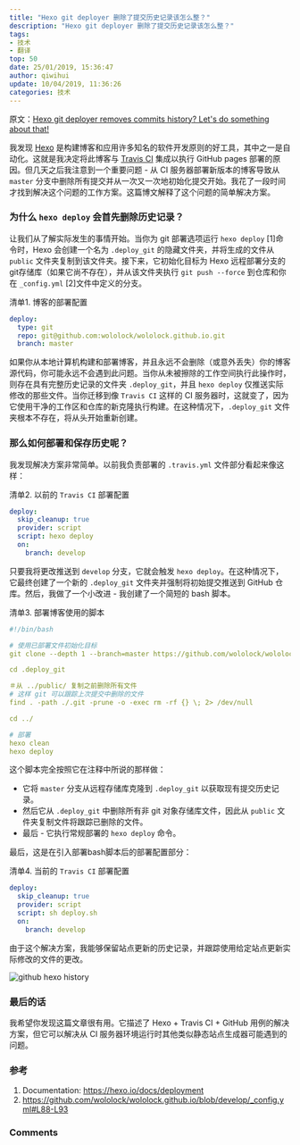 ```yaml
---
title: "Hexo git deployer 删除了提交历史记录该怎么整？"
description: "Hexo git deployer 删除了提交历史记录该怎么整？"
tags: 
- 技术
- 翻译
top: 50
date: 25/01/2019, 15:36:47
author: qiwihui
update: 10/04/2019, 11:36:26
categories: 技术
---
```


原文：[Hexo git deployer removes commits history? Let's do something about that!](https://e.printstacktrace.blog/hexo-git-deployer-removes-commits-history-lets-do-something-about-that/)

我发现 [Hexo](https://hexo.io/) 是构建博客和应用许多知名的软件开发原则的好工具，其中之一是自动化。这就是我决定将此博客与 [Travis CI](https://travis-ci.org/wololock/wololock.github.io) 集成以执行 GitHub pages 部署的原因。但几天之后我注意到一个重要问题 - 从 CI 服务器部署新版本的博客导致从 `master` 分支中删除所有提交并从一次又一次地初始化提交开始。我花了一段时间才找到解决这个问题的工作方案。这篇博文解释了这个问题的简单解决方案。

<!--more-->
### 为什么 `hexo deploy` 会首先删除历史记录？

让我们从了解实际发生的事情开始。当你为 git 部署选项运行 `hexo deploy` [1]命令时，Hexo 会创建一个名为 `.deploy_git` 的隐藏文件夹，并将生成的文件从 `public` 文件夹复制到该文件夹。接下来，它初始化目标为 Hexo 远程部署分支的git存储库（如果它尚不存在），并从该文件夹执行 `git push --force` 到仓库和你在 `_config.yml` [2]文件中定义的分支。

清单1. 博客的部署配置

```yml
deploy:
  type: git
  repo: git@github.com:wololock/wololock.github.io.git
  branch: master
```

如果你从本地计算机构建和部署博客，并且永远不会删除（或意外丢失）你的博客源代码，你可能永远不会遇到此问题。当你从未被擦除的工作空间执行此操作时，则存在具有完整历史记录的文件夹 `.deploy_git`，并且 `hexo deploy` 仅推送实际修改的那些文件。当你迁移到像 `Travis CI` 这样的 CI 服务器时，这就变了，因为它使用干净的工作区和仓库的新克隆执行构建。在这种情况下，`.deploy_git` 文件夹根本不存在，将从头开始重新创建。

### 那么如何部署和保存历史呢？

我发现解决方案非常简单。以前我负责部署的 `.travis.yml` 文件部分看起来像这样：

清单2. 以前的 `Travis CI` 部署配置

```yml
deploy:
  skip_cleanup: true
  provider: script
  script: hexo deploy
  on:
    branch: develop
```

只要我将更改推送到 `develop` 分支，它就会触发 `hexo deploy`。在这种情况下，它最终创建了一个新的 `.deploy_git` 文件夹并强制将初始提交推送到 GitHub 仓库。然后，我做了一个小改进 - 我创建了一个简短的 bash 脚本。

清单3. 部署博客使用的脚本

```yml
#!/bin/bash

# 使用已部署文件初始化目标
git clone --depth 1 --branch=master https://github.com/wololock/wololock.github.io.git .deploy_git

cd .deploy_git

＃从 ../public/ 复制之前删除所有文件
# 这样 git 可以跟踪上次提交中删除的文件
find . -path ./.git -prune -o -exec rm -rf {} \; 2> /dev/null

cd ../

# 部署
hexo clean
hexo deploy
```

这个脚本完全按照它在注释中所说的那样做：

- 它将 `master` 分支从远程存储库克隆到 `.deploy_git` 以获取现有提交历史记录。
- 然后它从 `.deploy_git` 中删除所有非 git 对象存储库文件，因此从 `public` 文件夹复制文件将跟踪已删除的文件。
- 最后 - 它执行常规部署的 `hexo deploy` 命令。

最后，这是在引入部署bash脚本后的部署配置部分：

清单4. 当前的 `Travis CI` 部署配置

```yml
deploy:
  skip_cleanup: true
  provider: script
  script: sh deploy.sh
  on:
    branch: develop
```

由于这个解决方案，我能够保留站点更新的历史记录，并跟踪使用给定站点更新实际修改的文件的更改。

![github hexo history](https://e.printstacktrace.blog/images/github-hexo-history.png)

### 最后的话

我希望你发现这篇文章很有用。它描述了 Hexo + Travis CI + GitHub 用例的解决方案，但它可以解决从 CI 服务器环境运行时其他类似静态站点生成器可能遇到的问题。

### 参考

1. Documentation: https://hexo.io/docs/deployment
2. https://github.com/wololock/wololock.github.io/blob/develop/_config.yml#L88-L93


### Comments

